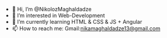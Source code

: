 - 👋 Hi, I’m @NikolozMaghaldadze
- 👀 I’m interested in Web-Development
- 🌱 I’m currently learning HTML & CSS & JS + Angular
- 📫 How to reach me: Gmail:nikamaghaldadze13@gmail.com

<!---
NikolozMaghaldadze/NikolozMaghaldadze is a ✨ special ✨ repository because its `README.md` (this file) appears on your GitHub profile.
You can click the Preview link to take a look at your changes.
--->
